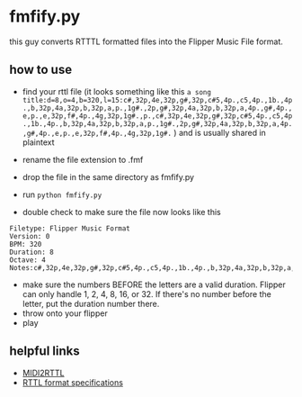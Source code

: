# fmfify.py

this guy converts RTTTL formatted files into the Flipper Music File format.


## how to use

- find your rttl file (it looks something like this 
```a song title:d=8,o=4,b=320,l=15:c#,32p,4e,32p,g#,32p,c#5,4p.,c5,4p.,1b.,4p.,b,32p,4a,32p,b,32p,a,p.,1g#.,2p,g#,32p,4a,32p,b,32p,a,4p.,g#,4p.,e,p.,e,32p,f#,4p.,4g,32p,1g#.,p.,c#,32p,4e,32p,g#,32p,c#5,4p.,c5,4p.,1b.,4p.,b,32p,4a,32p,b,32p,a,p.,1g#.,2p,g#,32p,4a,32p,b,32p,a,4p.,g#,4p.,e,p.,e,32p,f#,4p.,4g,32p,1g#.``` ) and is usually shared in plaintext

- rename the file extension to .fmf 

- drop the file in the same directory as fmfify.py

- run ```python fmfify.py```

- double check to make sure the file now looks like this 
```
Filetype: Flipper Music Format  
Version: 0  
BPM: 320  
Duration: 8  
Octave: 4  
Notes:c#,32p,4e,32p,g#,32p,c#5,4p.,c5,4p.,1b.,4p.,b,32p,4a,32p,b,32p,a,p.,1g#.,2p,g#,32p,4a,32p,b,32p,a,4p.,g#,4p.,e,p.,e,32p,f#,4p.,4g,32p,1g#.,p.,c#,32p,4e,32p,g#,32p,c#5,4p.,c5,4p.,1b.,4p.,b,32p,4a,32p,b,32p,a,p.,1g#.,2p,g#,32p,4a,32p,b,32p,a,4p.,g#,4p.,e,p.,e,32p,f#,4p.,4g,32p,1g#.
```

- make sure the numbers BEFORE the letters are a valid duration. Flipper can only handle 1, 2, 4, 8, 16, or 32. If there's no number before the letter, put the duration number there.
- throw onto your flipper
- play


## helpful links
- [MIDI2RTTL](https://valentin.dasdeck.com/midi/mid2rttl.php)
- [RTTL format specifications](https://www.smssolutions.net/tutorials/smart/rtttl/)